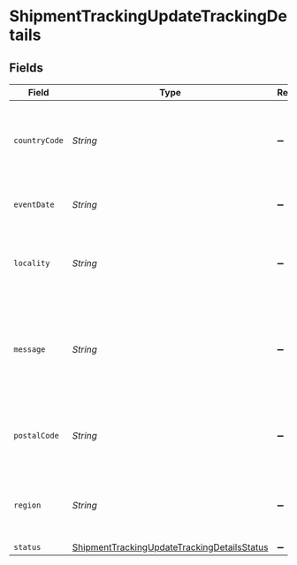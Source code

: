 # ShipmentTrackingUpdateTrackingDetails


## Fields

| Field                                                                                                             | Type                                                                                                              | Required                                                                                                          | Description                                                                                                       | Example                                                                                                           |
| ----------------------------------------------------------------------------------------------------------------- | ----------------------------------------------------------------------------------------------------------------- | ----------------------------------------------------------------------------------------------------------------- | ----------------------------------------------------------------------------------------------------------------- | ----------------------------------------------------------------------------------------------------------------- |
| `countryCode`                                                                                                     | *String*                                                                                                          | :heavy_minus_sign:                                                                                                | The country associated this this set of tracking details, if any.                                                 | US                                                                                                                |
| `eventDate`                                                                                                       | *String*                                                                                                          | :heavy_minus_sign:                                                                                                | The tracking detail's timestamp.                                                                                  | 2014-08-21:T14:24:00Z                                                                                             |
| `locality`                                                                                                        | *String*                                                                                                          | :heavy_minus_sign:                                                                                                | The locality associated this this set of tracking details, if any.                                                | San Francisco                                                                                                     |
| `message`                                                                                                         | *String*                                                                                                          | :heavy_minus_sign:                                                                                                | An arbitrary, human-readable message associated with this set of tracking details.                                | Billing information received                                                                                      |
| `postalCode`                                                                                                      | *String*                                                                                                          | :heavy_minus_sign:                                                                                                | The postal associated this this set of tracking details, if any.                                                  | 94105                                                                                                             |
| `region`                                                                                                          | *String*                                                                                                          | :heavy_minus_sign:                                                                                                | The region associated this this set of tracking details, if any.                                                  | CA                                                                                                                |
| `status`                                                                                                          | [ShipmentTrackingUpdateTrackingDetailsStatus](../../models/shared/ShipmentTrackingUpdateTrackingDetailsStatus.md) | :heavy_minus_sign:                                                                                                | N/A                                                                                                               | pre_transit                                                                                                       |